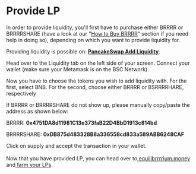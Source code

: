 # Provide LP

In order to provide liquidity, you'll first have to purchase either BRRRR or BRRRRSHARE (have a look at our "[How to Buy BRRRR](../welcome-start-here/faq-getting-started/how-to-buy-bomb.md)" section if you need help in doing so), depending on which you want to provide liquidity for.

Providing liquidity is possible on: [**PancakeSwap Add Liquidity**](https://pancakeswap.finance/add/0x4751DA8d11981C13e373faB22D4BbD1913c814bd/BNB).

Head over to the Liquidity tab on the left side of your screen. Connect your wallet (make sure your Metamask is on the BSC Network).

Now you have to choose the tokens you wish to add liquidity with. For the first, select BNB. For the second, choose either BRRRR or BSRRRRHARE, respectively&#x20;

If BRRRR or BRRRRSHARE do not show up, please manually copy/paste the address as shown below:

BRRRR: **0x4751DA8d11981C13e373faB22D4BbD1913c814bd**

BRRRRSHARE: **0xDB875d483328B8a336558cd833a589ABB6248CAF**

Click on supply and accept the transaction in your wallet.\
\
Now that you have provided LP, you can head over to[ equilibrrrrium.money](https://app.equilibrrrrium.money) and[ farm your LPs](https://app.equilibrrrrium.money/farm).
